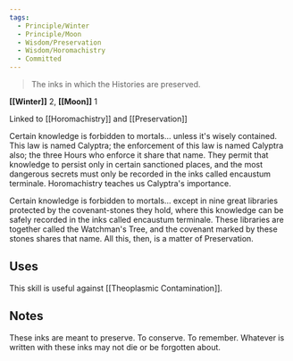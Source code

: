 ```yaml
---
tags:
  - Principle/Winter
  - Principle/Moon
  - Wisdom/Preservation
  - Wisdom/Horomachistry
  - Committed
---
```


> The inks in which the Histories are preserved.

**[[Winter]]** 2, **[[Moon]]** 1

Linked to [[Horomachistry]] and [[Preservation]]

Certain knowledge is forbidden to mortals… unless it's wisely contained. This law is named Calyptra; the enforcement of this law is named Calyptra also; the three Hours who enforce it share that name. They permit that knowledge to persist only in certain sanctioned places, and the most dangerous secrets must only be recorded in the inks called encaustum terminale. Horomachistry teaches us Calyptra's importance.

Certain knowledge is forbidden to mortals… except in nine great libraries protected by the covenant-stones they hold, where this knowledge can be safely recorded in the inks called encaustum terminale. These libraries are together called the Watchman's Tree, and the covenant marked by these stones shares that name. All this, then, is a matter of Preservation. 

## Uses

This skill is useful against [[Theoplasmic Contamination]].

## Notes

These inks are meant to preserve. To conserve. To remember. Whatever is written with these inks may not die or be forgotten about.